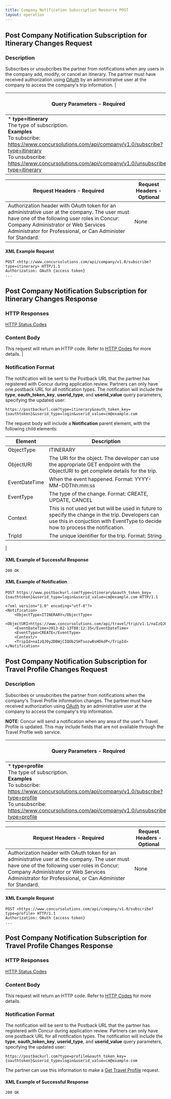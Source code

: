 ```yaml
---
title: Company Notification Subscription Resource POST
layout: operation
---
```


##  Post Company Notification Subscription for Itinerary Changes Request

### Description

Subscribes or unsubcribes the partner from notifications when any users in the company add, modify, or cancel an itinerary. The partner must have received authorization using [OAuth][1] by an administrative user at the company to access the company's trip information. |

| Query Parameters - Required | Query Parameters - Optional |
| --------------------------- | --------------------------- | 
| * **type=itinerary** <br>The type of subscription.<br>**Examples**<br>To subscribe:<br>https://www.concursolutions.com/api/company/v1.0/subscribe?type=itinerary<br>To unsubscribe:<br>https://www.concursolutions.com/api/company/v1.0/unsubscribe?type=itinerary|  None |

| Request Headers - Required | Request Headers - Optional |
| -------------------------- | -------------------------- |
|  Authorization header with OAuth token for an administrative user at the company. The user must have one of the following user roles in Concur: Company Administrator or Web Services Administrator for Professional, or Can Administer for Standard. |  None |

####  XML Example Request

    POST <http://www.concursolutions.com/api/company/v1.0/subscribe?type=itinerary> HTTP/1.1
    Authorization: OAuth {access token}
    ...

##  Post Company Notification Subscription for Itinerary Changes Response

### HTTP Responses
[HTTP Status Codes][2]
### Content Body
This request will return an HTTP code. Refer to [HTTP Codes][2] for more details. |
### Notification Format
The notification will be sent to the Postback URL that the partner has registered with Concur during application review. Partners can only have one postback URL for all notification types. The notification will include the **type**, **oauth_token_key**, **userid_type**, and **userid_value** query parameters, specifying the updated user:

    https://postbackurl.com?type=itinerary&oauth_token_key={oauthtoken}&userid_type=login&userid_value=cm@example.com

The request body will include a **Notification** parent element, with the following child elements:

| Element | Description |
| ------- | ----------- |
|  ObjectType |  ITINERARY |   |
|  ObjectURI |  The URI for the object. The developer can use the appropriate GET endpoint with the ObjectURI to get complete details for the trip. |
|  EventDateTime |  When the event happened. Format: YYYY-MM-DDThh:mm:ss |
|  EventType |  The type of the change. Format: CREATE, UPDATE, CANCEL |
|  Context |  This is not used yet but will be used in future to specify the change in the trip. Developers can use this in conjuction with EventType to decide how to process the notification. |
|  TripId |  The unique identifier for the trip. Format: String |

 |

####  XML Example of Successful Response

    200 OK

####  XML Example of Notification

    POST https://www.postbackurl.com?type=itinerary&oauth_token_key={oauthtoken}&userid_type=login&userid_value=cm@example.com HTTP/1.1

    <?xml version="1.0" encoding="utf-8"?>
    <Notification>
        <ObjectType>ITINERARY</ObjectType>
        <ObjectURI>https://www.concursolutions.com/api/travel/trip/v1.1/naIzQJ0y2DBWjCIQOb2SHTsozwBsHDkdP</ObjectURI>
        <EventDateTime>2013-02-13T08:12:35</EventDateTime>
        <EventType>CREATE</EventType>
        <Context/>
        <TripId>naIzQJ0y2DBWjCIQOb2SHTsozwBsHDkdP</TripId>
    </Notification>

##  Post Company Notification Subscription for Travel Profile Changes Request

### Description
Subscribes or unsubcribes the partner from notifications when the company's Travel Profile information changes. The partner must have received authorization using [OAuth][1] by an administrative user at the company to access the company's trip information.

**NOTE**: Concur will send a notification when any area of the user's Travel Profile is updated. This may include fields that are not available through the Travel Profile web service.

| Query Parameters - Required | Query Parameters - Optional |
| --------------------------- | --------------------------- |
|* **type=profile**<br>The type of subscription.<br>**Examples**<br>To subscribe:<br><https://www.concursolutions.com/api/company/v1.0/subscribe?type=profile><br>To unsubscribe:<br><https://www.concursolutions.com/api/company/v1.0/unsubscribe?type=profile>| None |

| Request Headers - Required | Request Headers - Optional |
| -------------------------- | -------------------------- |
| Authorization header with OAuth token for an administrative user at the company. The user must have one of the following user roles in Concur: Company Administrator or Web Services Administrator for Professional, or Can Administer for Standard. |  None |

####  XML Example Request

    POST <https://www.concursolutions.com/api/company/v1.0/subscribe?type=profile> HTTP/1.1
    Authorization: OAuth {access token}
    ...

##  Post Company Notification Subscription for Travel Profile Changes Response

### HTTP Responses
[HTTP Status Codes][2]

### Content Body
This request will return an HTTP code. Refer to [HTTP Codes][2] for more details.

### Notification Format
The notification will be sent to the Postback URL that the partner has registered with Concur during application review. Partners can only have one postback URL for all notification types. The notification will include the **type**, **oauth_token_key**, **userid_type**, and **userid_value** query parameters, specifying the updated user:

    https://postbackurl.com?type=profile&oauth_token_key={oauthtoken}&userid_type=login&userid_value=cm@example.com

The partner can use this information to make a [Get Travel Profile][3] request.

####  XML Example of Successful Response

    200 OK

[1]: https://developer.concur.com/oauth-20
[2]: https://developer.concur.com/reference/http-codes
[3]: https://developer.concur.com/travel-profile/profile-resource/get-travel-profile
